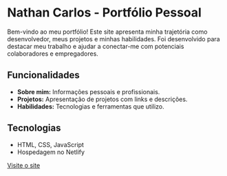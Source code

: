 <!DOCTYPE html>
<html lang="pt-BR">
<head>
    <meta charset="UTF-8">
    <meta name="viewport" content="width=device-width, initial-scale=1.0">
    <title>README - Nathan Carlos</title>
</head>
<body>
    <h1>Nathan Carlos - Portfólio Pessoal</h1>
    <p>
        Bem-vindo ao meu portfólio! Este site apresenta minha trajetória como desenvolvedor, meus projetos e minhas habilidades. 
        Foi desenvolvido para destacar meu trabalho e ajudar a conectar-me com potenciais colaboradores e empregadores.
    </p>
    <h2>Funcionalidades</h2>
    <ul>
        <li><strong>Sobre mim:</strong> Informações pessoais e profissionais.</li>
        <li><strong>Projetos:</strong> Apresentação de projetos com links e descrições.</li>
        <li><strong>Habilidades:</strong> Tecnologias e ferramentas que utilizo.</li>
    </ul>
    <h2>Tecnologias</h2>
    <ul>
        <li>HTML, CSS, JavaScript</li>
        <li>Hospedagem no Netlify</li>
    </ul>
    <p>
        <a href="https://nathancarlos.netlify.app" target="_blank">Visite o site</a>
    </p>
</body>
</html>
